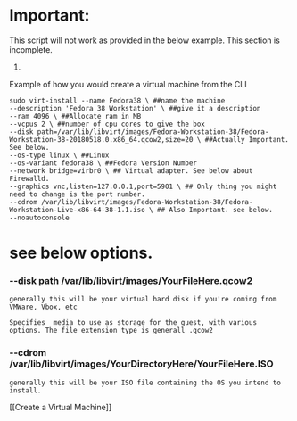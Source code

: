 # Important:
This script will not work as provided in the below example.
This section is incomplete.

1.
Example of how you would create a virtual machine from the CLI
```shell
sudo virt-install --name Fedora38 \ ##name the machine
--description 'Fedora 38 Workstation' \ ##give it a description
--ram 4096 \ ##Allocate ram in MB
--vcpus 2 \ ##number of cpu cores to give the box
--disk path=/var/lib/libvirt/images/Fedora-Workstation-38/Fedora-Workstation-38-20180518.0.x86_64.qcow2,size=20 \ ##Actually Important. See below.
--os-type linux \ ##Linux
--os-variant fedora38 \ ##Fedora Version Number
--network bridge=virbr0 \ ## Virtual adapter. See below about Firewalld.
--graphics vnc,listen=127.0.0.1,port=5901 \ ## Only thing you might need to change is the port number.
--cdrom /var/lib/libvirt/images/Fedora-Workstation-38/Fedora-Workstation-Live-x86-64-38-1.1.iso \ ## Also Important. see below.
--noautoconsole
```

# see below options.

### --disk path /var/lib/libvirt/images/YourFileHere.qcow2

	generally this will be your virtual hard disk if you're coming from VMWare, Vbox, etc

	Specifies  media to use as storage for the guest, with various options. The file extension type is generall .qcow2
### --cdrom                      /var/lib/libvirt/images/YourDirectoryHere/YourFileHere.ISO

	generally this will be your ISO file containing the OS you intend to install.

[[Create a Virtual Machine]]